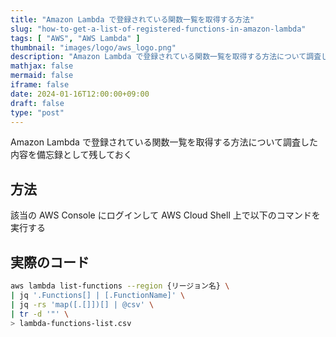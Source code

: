 ```yaml
---
title: "Amazon Lambda で登録されている関数一覧を取得する方法"
slug: "how-to-get-a-list-of-registered-functions-in-amazon-lambda"
tags: [ "AWS", "AWS Lambda" ]
thumbnail: "images/logo/aws_logo.png"
description: "Amazon Lambda で登録されている関数一覧を取得する方法について調査した内容を備忘録として残しておく"
mathjax: false
mermaid: false
iframe: false
date: 2024-01-16T12:00:00+09:00
draft: false
type: "post"
---
```


Amazon Lambda で登録されている関数一覧を取得する方法について調査した内容を備忘録として残しておく

## 方法

該当の AWS Console にログインして AWS Cloud Shell 上で以下のコマンドを実行する

## 実際のコード

```bash
aws lambda list-functions --region {リージョン名} \
| jq '.Functions[] | [.FunctionName]' \
| jq -rs 'map([.[]])[] | @csv' \
| tr -d '"' \
> lambda-functions-list.csv
```
